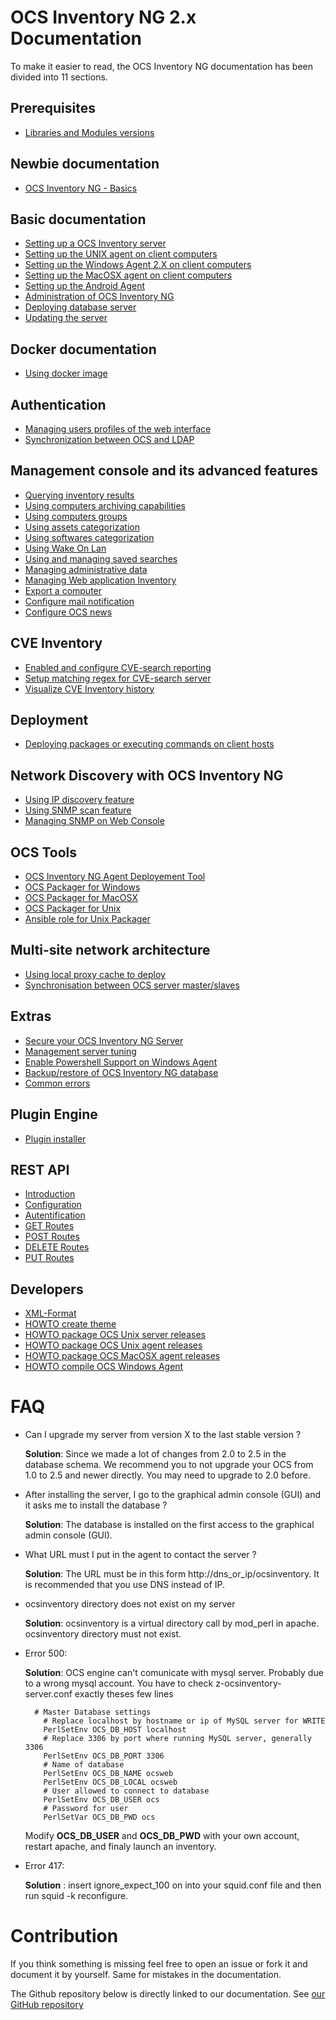 # OCS Inventory NG 2.x Documentation

To make it easier to read, the OCS Inventory NG documentation has been divided into 11 sections.

## Prerequisites

* [Libraries and Modules versions](01.Prerequisites/Libraries-version.md)

## Newbie documentation

* [OCS Inventory NG - Basics](02.Newbie-documentation/OCS-Inventory-NG-Basics.md)

## Basic documentation

* [Setting up a OCS Inventory server](03.Basic-documentation/Setting-up-a-OCS-Inventory-Server.md)
* [Setting up the UNIX agent on client computers](03.Basic-documentation/Setting-up-the-UNIX-agent-on-client-computers.md)
* [Setting up the Windows Agent 2.X on client computers](03.Basic-documentation/Setting-up-the-Windows-Agent-2.x-on-client-computers.md)
* [Setting up the MacOSX agent on client computers](03.Basic-documentation/Setting-up-the-MacOSX-agent-on-client-computers.md)
* [Setting up the Android Agent](03.Basic-documentation/Setting-up-the-Android-Agent.md)
* [Administration of OCS Inventory NG](03.Basic-documentation/Administration-of-OCS-Inventory-NG.md)
* [Deploying database server](03.Basic-documentation/Deploying-database-server.md)
* [Updating the server](03.Basic-documentation/Updating-the-server.md)

## Docker documentation

* [Using docker image](13.Docker-documentation/Using-the-docker-image.md)

## Authentication

* [Managing users profiles of the web interface](04.Management-console-and-its-advanced-features/Managing-users-profiles-of-the-web-interface.md)
* [Synchronization between OCS and LDAP](04.Management-console-and-its-advanced-features/Synchronization-between-OCS-and-LDAP.md)

## Management console and its advanced features

* [Querying inventory results](04.Management-console-and-its-advanced-features/Querying-inventory-results.md)
* [Using computers archiving capabilities](04.Management-console-and-its-advanced-features/Using-computers-archive-feature.md)
* [Using computers groups](04.Management-console-and-its-advanced-features/Using-computers-groups.md)
* [Using assets categorization](04.Management-console-and-its-advanced-features/Using-Assets-Categorization.md)
* [Using softwares categorization](04.Management-console-and-its-advanced-features/Using-Software-Categorization.md)
* [Using Wake On Lan](04.Management-console-and-its-advanced-features/Using-wake-on-lan-feature.md)
* [Using and managing saved searches](04.Management-console-and-its-advanced-features/Using-Saved-Searches.md)
* [Managing administrative data](04.Management-console-and-its-advanced-features/Managing-administrative-data.md)
* [Managing Web application Inventory](04.Management-console-and-its-advanced-features/Managing-SAAS-inventory.md)
* [Export a computer](04.Management-console-and-its-advanced-features/Export-a-computer.md)
* [Configure mail notification](04.Management-console-and-its-advanced-features/Configure-mail-notification.md)
* [Configure OCS news](04.Management-console-and-its-advanced-features/Configure-OCS-news.md)

## CVE Inventory 

* [Enabled and configure CVE-search reporting](04.Management-console-and-its-advanced-features/CVE-Search-management.md)
* [Setup matching regex for CVE-search server](04.Management-console-and-its-advanced-features/CVE-Search-match-regex.md)
* [Visualize CVE Inventory history](04.Management-console-and-its-advanced-features/CVE-Search-visualize-history.md)

## Deployment

* [Deploying packages or executing commands on client hosts](05.Deployment/Deploying-packages-or-executing-commands-on-client-hosts.md)

## Network Discovery with OCS Inventory NG

* [Using IP discovery feature](06.Network-Discovery-with-OCS-Inventory-NG/Using-IP-discovery-feature.md)
* [Using SNMP scan feature](06.Network-Discovery-with-OCS-Inventory-NG/Using-SNMP-scan-feature.md)
* [Managing SNMP on Web Console](06.Network-Discovery-with-OCS-Inventory-NG/Managing-and-using-SNMP-feature.md)

## OCS Tools

* [OCS Inventory NG Agent Deployement Tool](07.OCS-Tools/OCS-Inventory-NG-Agent-Deployement-Tool.md)
* [OCS Packager for Windows](07.OCS-Tools/OCS-Windows-Packager.md)
* [OCS Packager for MacOSX](07.OCS-Tools/OCS-MacOSX-Packager.md)
* [OCS Packager for Unix](07.OCS-Tools/OCS-Unix-Packager.md)
* [Ansible role for Unix Packager](07.OCS-Tools/OCS-Ansible-Role-for-Unix-Packager.md)

## Multi-site network architecture

* [Using local proxy cache to deploy](08.Multi-site-network-architecture/Using-local-proxy-cache-to-deploy.md)
* [Synchronisation between OCS server master/slaves](08.Multi-site-network-architecture/Synchronisation-between-OCS-server-master-slaves.md)

## Extras

* [Secure your OCS Inventory NG Server](09.Extras/Secure-your-OCS-Inventory-NG-Server.md)
* [Management server tuning](09.Extras/Management-server-tuning.md)
* [Enable Powershell Support on Windows Agent](09.Extras/Enable-Powershell-Support-on-Windows-Agent.md)
* [Backup/restore of OCS Inventory NG database ](09.Extras/Backup-restore-of-OCS-Inventory-NG-database.md)
* [Common errors](09.Extras/Common-errors.md)

## Plugin Engine

* [Plugin installer](10.Plugin-engine/Using-plugins-installer.md)

## REST API
* [Introduction](11.Rest-API/Introduction.md)
* [Configuration](11.Rest-API/Configuration.md)
* [Autentification](11.Rest-API/Authentification.md)
* [GET Routes](11.Rest-API/GET-Routes.md)
* [POST Routes](11.Rest-API/POST-Routes.md)
* [DELETE Routes](11.Rest-API/DELETE-Routes.md)
* [PUT Routes](11.Rest-API/PUT-Routes.md)

## Developers

* [XML-Format](12.Developers/XML-Format.md)
* [HOWTO create theme](12.Developers/HOWTO-create-theme.md)
* [HOWTO package OCS Unix server releases](12.Developers/HOWTO-package-OCS-Unix-server-releases.md)
* [HOWTO package OCS Unix agent releases](12.Developers/HOWTO-package-OCS-Unix-agent-releases.md)
* [HOWTO package OCS MacOSX agent releases](12.Developers/HOWTO-package-OCS-MacOSX-agent-releases.md)
* [HOWTO compile OCS Windows Agent](12.Developers/HOWTO-compile-OCS-Windows-Agent.md)


# FAQ


* Can I upgrade my server from version X to the last stable version ?

    **Solution**: Since we made a lot of changes from 2.0 to 2.5 in the database schema. We recommend you to not upgrade your OCS from 1.0 to 2.5 and newer directly. You may need to upgrade to 2.0 before.

* After installing the server, I go to the graphical admin console (GUI) and it asks me to install the database ?

    **Solution**: The database is installed on the first access to the graphical admin console (GUI).

* What URL must I put in the agent to contact the server ?

    **Solution**: The URL must be in this form http://dns_or_ip/ocsinventory. It is recommended that you use DNS instead of IP.

* ocsinventory directory does not exist on my server

    **Solution**: ocsinventory is a virtual directory call by mod_perl in apache. ocsinventory directory must not exist.

* Error 500:

    **Solution**: OCS engine can't comunicate with mysql server. Probably due to a wrong mysql account. You have to check z-ocsinventory-server.conf exactly theses few lines

        # Master Database settings
          # Replace localhost by hostname or ip of MySQL server for WRITE
          PerlSetEnv OCS_DB_HOST localhost
          # Replace 3306 by port where running MySQL server, generally 3306
          PerlSetEnv OCS_DB_PORT 3306
          # Name of database
          PerlSetEnv OCS_DB_NAME ocsweb
          PerlSetEnv OCS_DB_LOCAL ocsweb
          # User allowed to connect to database
          PerlSetEnv OCS_DB_USER ocs
          # Password for user
          PerlSetVar OCS_DB_PWD ocs

    Modify **OCS_DB_USER** and **OCS_DB_PWD** with your own account, restart apache, and finaly launch an inventory.

* Error 417:

    **Solution** : insert ignore_expect_100 on into your squid.conf file and then run squid -k reconfigure.


# Contribution

If you think something is missing feel free to open an issue or fork it and document it by yourself.
Same for mistakes in the documentation.

The Github repository below is directly linked to our documentation.
See [our GitHub repository](https://github.com/OCSInventory-NG/Wiki)
